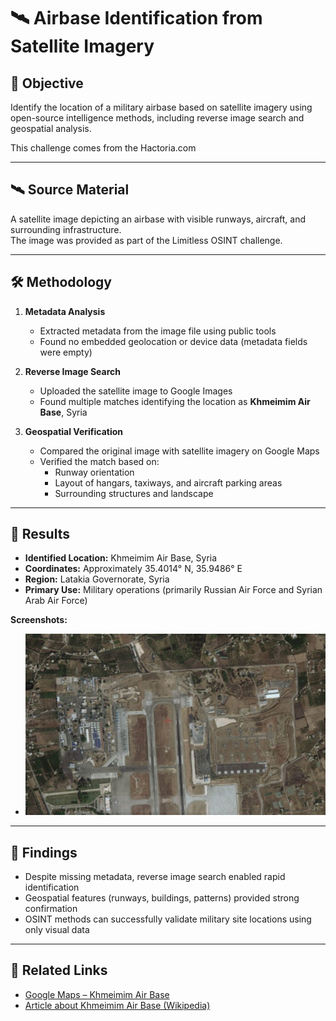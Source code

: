 # 🛰️ Airbase Identification from Satellite Imagery

## 🎯 Objective

Identify the location of a military airbase based on satellite imagery using open-source intelligence methods, including reverse image search and geospatial analysis.

This challenge comes from the Hactoria.com

---

## 🛰️ Source Material

A satellite image depicting an airbase with visible runways, aircraft, and surrounding infrastructure.  
The image was provided as part of the Limitless OSINT challenge.

---

## 🛠 Methodology

1. **Metadata Analysis**
   - Extracted metadata from the image file using public tools  
   - Found no embedded geolocation or device data (metadata fields were empty)

2. **Reverse Image Search**
   - Uploaded the satellite image to Google Images  
   - Found multiple matches identifying the location as **Khmeimim Air Base**, Syria

3. **Geospatial Verification**
   - Compared the original image with satellite imagery on Google Maps  
   - Verified the match based on:
     - Runway orientation
     - Layout of hangars, taxiways, and aircraft parking areas
     - Surrounding structures and landscape

---

## 📌 Results

- **Identified Location:** Khmeimim Air Base, Syria  
- **Coordinates:** Approximately 35.4014° N, 35.9486° E  
- **Region:** Latakia Governorate, Syria  
- **Primary Use:** Military operations (primarily Russian Air Force and Syrian Arab Air Force)

**Screenshots:**

- ![original_satellite_image](./target.jpg)  

---

## 🧠 Findings

- Despite missing metadata, reverse image search enabled rapid identification
- Geospatial features (runways, buildings, patterns) provided strong confirmation
- OSINT methods can successfully validate military site locations using only visual data


---

## 🔗 Related Links

- [Google Maps – Khmeimim Air Base](https://www.google.com/maps/place/35%C2%B024'05.0%22N+35%C2%B056'55.0%22E/)  
- [Article about Khmeimim Air Base (Wikipedia)](https://en.wikipedia.org/wiki/Khmeimim_Air_Base)

